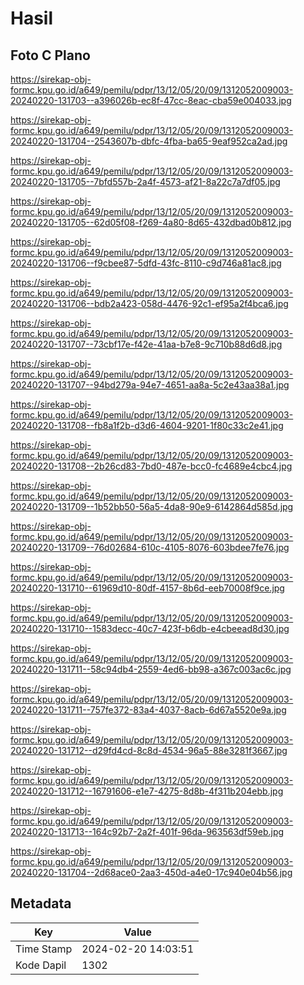 # Hasil

## Foto C Plano

https://sirekap-obj-formc.kpu.go.id/a649/pemilu/pdpr/13/12/05/20/09/1312052009003-20240220-131703--a396026b-ec8f-47cc-8eac-cba59e004033.jpg

https://sirekap-obj-formc.kpu.go.id/a649/pemilu/pdpr/13/12/05/20/09/1312052009003-20240220-131704--2543607b-dbfc-4fba-ba65-9eaf952ca2ad.jpg

https://sirekap-obj-formc.kpu.go.id/a649/pemilu/pdpr/13/12/05/20/09/1312052009003-20240220-131705--7bfd557b-2a4f-4573-af21-8a22c7a7df05.jpg

https://sirekap-obj-formc.kpu.go.id/a649/pemilu/pdpr/13/12/05/20/09/1312052009003-20240220-131705--62d05f08-f269-4a80-8d65-432dbad0b812.jpg

https://sirekap-obj-formc.kpu.go.id/a649/pemilu/pdpr/13/12/05/20/09/1312052009003-20240220-131706--f9cbee87-5dfd-43fc-8110-c9d746a81ac8.jpg

https://sirekap-obj-formc.kpu.go.id/a649/pemilu/pdpr/13/12/05/20/09/1312052009003-20240220-131706--bdb2a423-058d-4476-92c1-ef95a2f4bca6.jpg

https://sirekap-obj-formc.kpu.go.id/a649/pemilu/pdpr/13/12/05/20/09/1312052009003-20240220-131707--73cbf17e-f42e-41aa-b7e8-9c710b88d6d8.jpg

https://sirekap-obj-formc.kpu.go.id/a649/pemilu/pdpr/13/12/05/20/09/1312052009003-20240220-131707--94bd279a-94e7-4651-aa8a-5c2e43aa38a1.jpg

https://sirekap-obj-formc.kpu.go.id/a649/pemilu/pdpr/13/12/05/20/09/1312052009003-20240220-131708--fb8a1f2b-d3d6-4604-9201-1f80c33c2e41.jpg

https://sirekap-obj-formc.kpu.go.id/a649/pemilu/pdpr/13/12/05/20/09/1312052009003-20240220-131708--2b26cd83-7bd0-487e-bcc0-fc4689e4cbc4.jpg

https://sirekap-obj-formc.kpu.go.id/a649/pemilu/pdpr/13/12/05/20/09/1312052009003-20240220-131709--1b52bb50-56a5-4da8-90e9-6142864d585d.jpg

https://sirekap-obj-formc.kpu.go.id/a649/pemilu/pdpr/13/12/05/20/09/1312052009003-20240220-131709--76d02684-610c-4105-8076-603bdee7fe76.jpg

https://sirekap-obj-formc.kpu.go.id/a649/pemilu/pdpr/13/12/05/20/09/1312052009003-20240220-131710--61969d10-80df-4157-8b6d-eeb70008f9ce.jpg

https://sirekap-obj-formc.kpu.go.id/a649/pemilu/pdpr/13/12/05/20/09/1312052009003-20240220-131710--1583decc-40c7-423f-b6db-e4cbeead8d30.jpg

https://sirekap-obj-formc.kpu.go.id/a649/pemilu/pdpr/13/12/05/20/09/1312052009003-20240220-131711--58c94db4-2559-4ed6-bb98-a367c003ac6c.jpg

https://sirekap-obj-formc.kpu.go.id/a649/pemilu/pdpr/13/12/05/20/09/1312052009003-20240220-131711--757fe372-83a4-4037-8acb-6d67a5520e9a.jpg

https://sirekap-obj-formc.kpu.go.id/a649/pemilu/pdpr/13/12/05/20/09/1312052009003-20240220-131712--d29fd4cd-8c8d-4534-96a5-88e3281f3667.jpg

https://sirekap-obj-formc.kpu.go.id/a649/pemilu/pdpr/13/12/05/20/09/1312052009003-20240220-131712--16791606-e1e7-4275-8d8b-4f311b204ebb.jpg

https://sirekap-obj-formc.kpu.go.id/a649/pemilu/pdpr/13/12/05/20/09/1312052009003-20240220-131713--164c92b7-2a2f-401f-96da-963563df59eb.jpg

https://sirekap-obj-formc.kpu.go.id/a649/pemilu/pdpr/13/12/05/20/09/1312052009003-20240220-131704--2d68ace0-2aa3-450d-a4e0-17c940e04b56.jpg


## Metadata

| Key        | Value               |
| ---------- | ------------------- |
| Time Stamp | 2024-02-20 14:03:51 |
| Kode Dapil | 1302                |




